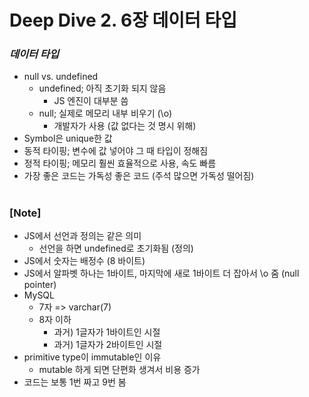 # Deep Dive 2. 6장 데이터 타입

### _데이터 타입_

- null vs. undefined
  - undefined; 아직 초기화 되지 않음
    - JS 엔진이 대부분 씀
  - null; 실제로 메모리 내부 비우기 (\o)
    - 개발자가 사용 (값 없다는 것 명시 위해)
- Symbol은 unique한 값
- 동적 타이핑; 변수에 값 넣어야 그 때 타입이 정해짐
- 정적 타이핑; 메모리 훨씬 효율적으로 사용, 속도 빠름
- 가장 좋은 코드는 가독성 좋은 코드 (주석 많으면 가독성 떨어짐)

#

### [Note]

- JS에서 선언과 정의는 같은 의미
  - 선언을 하면 undefined로 초기화됨 (정의)
- JS에서 숫자는 배정수 (8 바이트)
- JS에서 알파벳 하나는 1바이트, 마지막에 새로 1바이트 더 잡아서 \o 줌 (null pointer)
- MySQL
  - 7자 => varchar(7)
  - 8자 이하
    - 과거) 1글자가 1바이트인 시절
    - 과거) 1글자가 2바이트인 시절
- primitive type이 immutable인 이유
  - mutable 하게 되면 단편화 생겨서 비용 증가
- 코드는 보통 1번 짜고 9번 봄

